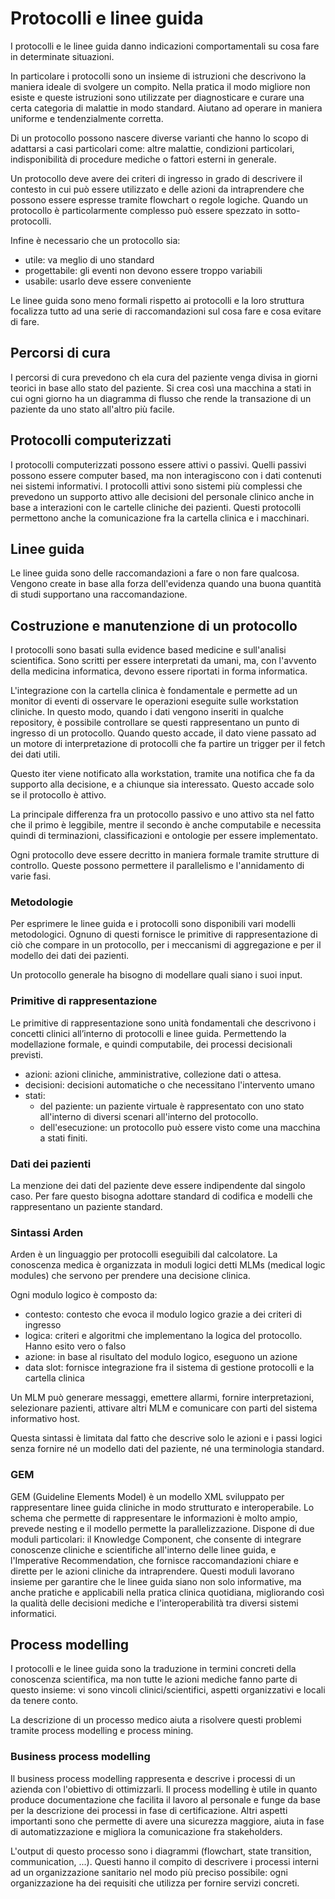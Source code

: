 # Protocolli e linee guida

I protocolli e le linee guida danno indicazioni comportamentali su cosa fare in determinate situazioni.

In particolare i protocolli sono un insieme di istruzioni che descrivono la maniera ideale di svolgere un compito. Nella pratica il modo migliore non esiste e queste istruzioni sono utilizzate per diagnosticare e curare una certa categoria di malattie in modo standard. Aiutano ad operare in maniera uniforme e tendenzialmente corretta.

Di un protocollo possono nascere diverse varianti che hanno lo scopo di adattarsi a casi particolari come: altre malattie, condizioni particolari, indisponibilità di procedure mediche o fattori esterni in generale.

Un protocollo deve avere dei criteri di ingresso in grado di descrivere il contesto in cui può essere utilizzato e delle azioni da intraprendere che possono essere espresse tramite flowchart o regole logiche. Quando un protocollo è particolarmente complesso può essere spezzato in sotto-protocolli.

Infine è necessario che un protocollo sia:

- utile: va meglio di uno standard
- progettabile: gli eventi non devono essere troppo variabili
- usabile: usarlo deve essere conveniente

Le linee guida sono meno formali rispetto ai protocolli e la loro struttura focalizza tutto ad una serie di raccomandazioni sul cosa fare e cosa evitare di fare.

## Percorsi di cura

I percorsi di cura prevedono ch ela cura del paziente venga divisa in giorni teorici in base allo stato del paziente. Si crea così una macchina a stati in cui ogni giorno ha un diagramma di flusso che rende la transazione di un paziente da uno stato all'altro più facile.

## Protocolli computerizzati

I protocolli computerizzati possono essere attivi o passivi. Quelli passivi possono essere computer based, ma non interagiscono con i dati contenuti nei sistemi informativi. I protocolli attivi sono sistemi più complessi che prevedono un supporto attivo alle decisioni del personale clinico anche in base a interazioni con le cartelle cliniche dei pazienti. Questi protocolli permettono anche la comunicazione fra la cartella clinica e i macchinari.

## Linee guida

Le linee guida sono delle raccomandazioni a fare o non fare qualcosa. Vengono create in base alla forza dell'evidenza quando una buona quantità di studi supportano una raccomandazione.

## Costruzione e manutenzione di un protocollo

I protocolli sono basati sulla evidence based medicine e sull'analisi scientifica. Sono scritti per essere interpretati da umani, ma, con l'avvento della medicina informatica, devono essere riportati in forma informatica.

L'integrazione con la cartella clinica è fondamentale e permette ad un monitor di eventi di osservare le operazioni eseguite sulle workstation cliniche. In questo modo, quando i dati vengono inseriti in qualche repository, è possibile controllare se questi rappresentano un punto di ingresso di un protocollo. Quando questo accade, il dato viene passato ad un motore di interpretazione di protocolli che fa partire un trigger per il fetch dei dati utili.

Questo iter viene notificato alla workstation, tramite una notifica che fa da supporto alla decisione, e a chiunque sia interessato. Questo accade solo se il protocollo è attivo.

La principale differenza fra un protocollo passivo e uno attivo sta nel fatto che il primo è leggibile, mentre il secondo è anche computabile e necessita quindi di terminazioni, classificazioni e ontologie per essere implementato.

Ogni protocollo deve essere decritto in maniera formale tramite strutture di controllo. Queste possono permettere il parallelismo e l'annidamento di varie fasi.

### Metodologie

Per esprimere le linee guida e i protocolli sono disponibili vari modelli metodologici. Ognuno di questi fornisce le primitive di rappresentazione di ciò che compare in un protocollo, per i meccanismi di aggregazione e per il modello dei dati dei pazienti.

Un protocollo generale ha bisogno di modellare quali siano i suoi input.

### Primitive di rappresentazione

Le primitive di rappresentazione sono unità fondamentali che descrivono i concetti clinici all’interno di protocolli e linee guida. Permettendo la modellazione formale, e quindi computabile, dei processi decisionali previsti.

- azioni: azioni cliniche, amministrative, collezione dati o attesa.
- decisioni: decisioni automatiche o che necessitano l'intervento umano
- stati: 
  - del paziente: un paziente virtuale è rappresentato con uno stato all'interno di diversi scenari all'interno del protocollo.
  - dell'esecuzione: un protocollo può essere visto come una macchina a stati finiti.

### Dati dei pazienti

La menzione dei dati del paziente deve essere indipendente dal singolo caso. Per fare questo bisogna adottare standard di codifica e modelli che rappresentano un paziente standard.

### Sintassi Arden

Arden è un linguaggio per protocolli eseguibili dal calcolatore. La conoscenza medica è organizzata in moduli logici detti MLMs (medical logic modules) che servono per prendere una decisione clinica. 

Ogni modulo logico è composto da:

- contesto: contesto che evoca il modulo logico grazie a dei criteri di ingresso
- logica: criteri e algoritmi che implementano la logica del protocollo. Hanno esito vero o falso
- azione: in base al risultato del modulo logico, eseguono un azione
- data slot: fornisce integrazione fra il sistema di gestione protocolli e la cartella clinica

Un MLM può generare messaggi, emettere allarmi, fornire interpretazioni, selezionare pazienti, attivare altri MLM e comunicare con parti del sistema informativo host. 

Questa sintassi è limitata dal fatto che descrive solo le azioni e i passi logici senza fornire né un modello dati del paziente, né una terminologia standard.

### GEM

GEM (Guideline Elements Model) è un modello XML sviluppato per rappresentare linee guida cliniche in modo strutturato e interoperabile. Lo schema che permette di rappresentare le informazioni è molto ampio, prevede nesting e il modello permette la parallelizzazione. Dispone di due moduli particolari: il Knowledge Component, che consente di integrare conoscenze cliniche e scientifiche all'interno delle linee guida, e l'Imperative Recommendation, che fornisce raccomandazioni chiare e dirette per le azioni cliniche da intraprendere. Questi moduli lavorano insieme per garantire che le linee guida siano non solo informative, ma anche pratiche e applicabili nella pratica clinica quotidiana, migliorando così la qualità delle decisioni mediche e l'interoperabilità tra diversi sistemi informatici.

## Process modelling

I protocolli e le linee guida sono la traduzione in termini concreti della conoscenza scientifica, ma non tutte le azioni mediche fanno parte di questo insieme: vi sono vincoli clinici/scientifici, aspetti organizzativi e locali da tenere conto.

La descrizione di un processo medico aiuta a risolvere questi problemi tramite process modelling e process mining.

### Business process modelling 

Il business process modelling rappresenta e descrive i processi di un azienda con l'obiettivo di ottimizzarli. Il process modelling è utile in quanto produce documentazione che facilita il lavoro al personale e funge da base per la descrizione dei processi in fase di certificazione. Altri aspetti importanti sono che permette di avere una sicurezza maggiore, aiuta in fase di automatizzazione e migliora la comunicazione fra stakeholders.

L'output di questo processo sono i diagrammi (flowchart, state transition, communication, ...). Questi hanno il compito di descrivere i processi interni ad un organizzazione sanitario nel modo più preciso possibile: ogni organizzazione ha dei requisiti che utilizza per fornire servizi concreti.
